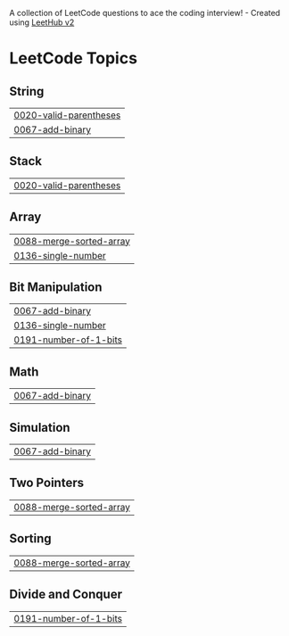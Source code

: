 A collection of LeetCode questions to ace the coding interview! - Created using [LeetHub v2](https://github.com/arunbhardwaj/LeetHub-2.0)
<!---LeetCode Topics Start-->
# LeetCode Topics
## String
|  |
| ------- |
| [0020-valid-parentheses](https://github.com/SuprijaDevi/Leetcode/tree/master/0020-valid-parentheses) |
| [0067-add-binary](https://github.com/SuprijaDevi/Leetcode/tree/master/0067-add-binary) |
## Stack
|  |
| ------- |
| [0020-valid-parentheses](https://github.com/SuprijaDevi/Leetcode/tree/master/0020-valid-parentheses) |
## Array
|  |
| ------- |
| [0088-merge-sorted-array](https://github.com/SuprijaDevi/Leetcode/tree/master/0088-merge-sorted-array) |
| [0136-single-number](https://github.com/SuprijaDevi/Leetcode/tree/master/0136-single-number) |
## Bit Manipulation
|  |
| ------- |
| [0067-add-binary](https://github.com/SuprijaDevi/Leetcode/tree/master/0067-add-binary) |
| [0136-single-number](https://github.com/SuprijaDevi/Leetcode/tree/master/0136-single-number) |
| [0191-number-of-1-bits](https://github.com/SuprijaDevi/Leetcode/tree/master/0191-number-of-1-bits) |
## Math
|  |
| ------- |
| [0067-add-binary](https://github.com/SuprijaDevi/Leetcode/tree/master/0067-add-binary) |
## Simulation
|  |
| ------- |
| [0067-add-binary](https://github.com/SuprijaDevi/Leetcode/tree/master/0067-add-binary) |
## Two Pointers
|  |
| ------- |
| [0088-merge-sorted-array](https://github.com/SuprijaDevi/Leetcode/tree/master/0088-merge-sorted-array) |
## Sorting
|  |
| ------- |
| [0088-merge-sorted-array](https://github.com/SuprijaDevi/Leetcode/tree/master/0088-merge-sorted-array) |
## Divide and Conquer
|  |
| ------- |
| [0191-number-of-1-bits](https://github.com/SuprijaDevi/Leetcode/tree/master/0191-number-of-1-bits) |
<!---LeetCode Topics End-->